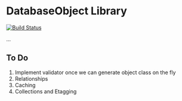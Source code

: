 # DatabaseObject Library

[![Build Status](https://travis-ci.org/activecollab/databaseobject.svg?branch=master)](https://travis-ci.org/activecollab/databaseobject)

…

## To Do

1. Implement validator once we can generate object class on the fly
2. Relationships
3. Caching
4. Collections and Etagging